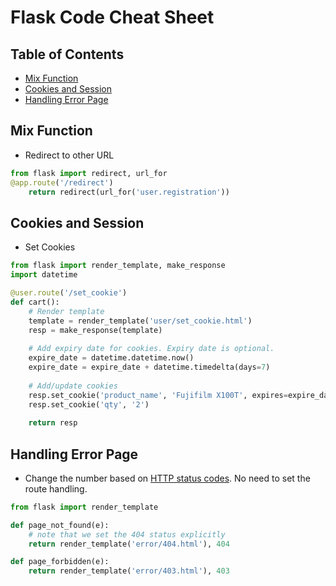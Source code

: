 # Flask Code Cheat Sheet

## Table of Contents
- [Mix Function](#mix-function)
- [Cookies and Session](#cookies-and-session)
- [Handling Error Page](#handling-error-page)

## Mix Function
- Redirect to other URL
```python
from flask import redirect, url_for
@app.route('/redirect')
    return redirect(url_for('user.registration'))
```

## Cookies and Session
- Set Cookies
```python
from flask import render_template, make_response
import datetime

@user.route('/set_cookie')
def cart():
    # Render template
    template = render_template('user/set_cookie.html')
    resp = make_response(template)
    
    # Add expiry date for cookies. Expiry date is optional.
    expire_date = datetime.datetime.now()
    expire_date = expire_date + datetime.timedelta(days=7)
    
    # Add/update cookies
    resp.set_cookie('product_name', 'Fujifilm X100T', expires=expire_date)
    resp.set_cookie('qty', '2')
    
    return resp
```

## Handling Error Page
- Change the number based on [HTTP status codes](https://en.wikipedia.org/wiki/List_of_HTTP_status_codes). No need to set the route handling.
```python
from flask import render_template

def page_not_found(e):
    # note that we set the 404 status explicitly
    return render_template('error/404.html'), 404

def page_forbidden(e):
    return render_template('error/403.html'), 403
```

